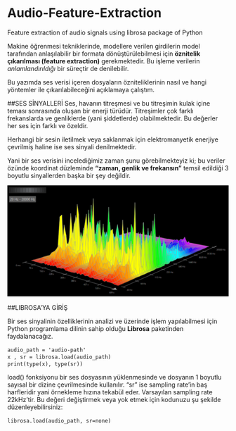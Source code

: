 # Audio-Feature-Extraction
Feature extraction of audio signals using librosa package of Python 

Makine öğrenmesi tekniklerinde, modellere verilen girdilerin model tarafından anlaşılabilir bir formata dönüştürülebilmesi için **öznitelik çıkarılması (feature extraction)** gerekmektedir. Bu işleme verilerin *anlamlandırıldığı* bir süreçtir de denilebilir.  

Bu yazımda ses verisi içeren dosyaların özniteliklerinin nasıl ve hangi yöntemler ile çıkarılabileceğini açıklamaya çalıştım.  

##SES SİNYALLERİ 
Ses, havanın titreşmesi ve bu titreşimin kulak içine teması sonrasında oluşan bir enerji türüdür. Titreşimler çok farklı frekanslarda ve genliklerde (yani şiddetlerde) olabilmektedir. Bu değerler her ses için farklı ve özeldir. 

Herhangi bir sesin iletilmek veya saklanmak için elektromanyetik enerjiye çevrilmiş haline ise ses sinyali denilmektedir. 

Yani bir ses verisini incelediğimiz zaman şunu görebilmekteyiz ki; bu veriler özünde koordinat düzleminde **“zaman, genlik ve frekansın”** temsil edildiği 3 boyutlu sinyallerden başka bir şey değildir. 

![This is an image](/images/representative.png)



##LIBROSA’YA GİRİŞ 

Bir ses sinyalinin özelliklerinin analizi ve üzerinde işlem yapılabilmesi için Python programlama dilinin sahip olduğu **Librosa** paketinden faydalanacağız.  
```import librosa 
audio_path = 'audio-path' 
x , sr = librosa.load(audio_path) 
print(type(x), type(sr))
```


load() fonksiyonu bir ses dosyasının yüklenmesinde ve dosyanın 1 boyutlu sayısal bir dizine çevrilmesinde kullanılır. “sr” ise sampling rate’in baş harfleridir yani örnekleme hızına tekabül eder. Varsayılan sampling rate 22kHz’tir. Bu değeri değiştirmek veya yok etmek için kodunuzu şu şekilde düzenleyebilirsiniz: 

```librosa.load(audio_path, sr=44100) 
librosa.load(audio_path, sr=none) 
```

